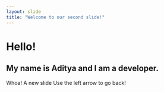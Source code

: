 ```yaml
--- 
layout: slide
title: "Welcome to our second slide!"
---
```

# Hello!
## My name is Aditya and I am a developer.
Whoa! A new slide
Use the left arrow to go back!
